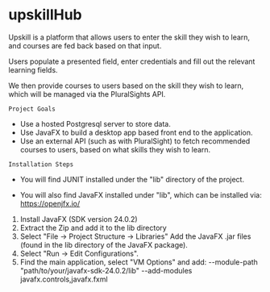 # upskillHub
Upskill is a platform that allows users to enter the skill they wish to learn, and courses are
fed back based on that input.

Users populate a presented field, enter credentials and fill out the relevant learning fields.

We then provide courses to users based on the skill they wish to learn, which will be managed via the PluralSights
API.

```Project Goals```

- Use a hosted Postgresql server to store data.
- Use JavaFX to build a desktop app based front end to the application.
- Use an external API (such as with PluralSight) to fetch recommended courses to users, based on what 
skills they wish to learn.

```Installation Steps```
- You will find JUNIT installed under the "lib" directory of the project.

- You will also find JavaFX installed under "lib", which can be installed via: https://openjfx.io/
1. Install JavaFX (SDK version 24.0.2)
2. Extract the Zip and add it to the lib directory
3. Select "File -> Project Structure -> Libraries" Add the JavaFX .jar files (found in the lib directory of the JavaFX package).
4. Select "Run -> Edit Configurations".
5. Find the main application, select "VM Options" and add: --module-path "path/to/your/javafx-sdk-24.0.2/lib" --add-modules javafx.controls,javafx.fxml


